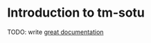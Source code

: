 # Introduction to tm-sotu

TODO: write [great documentation](http://jacobian.org/writing/great-documentation/what-to-write/)
